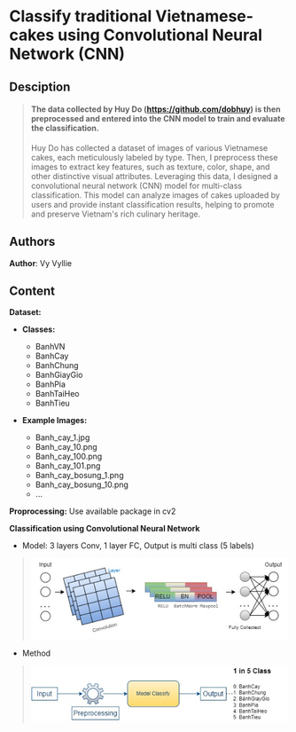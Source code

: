 # Classify traditional Vietnamese-cakes using Convolutional Neural Network (CNN)

## Desciption
>#### The data collected by Huy Do (https://github.com/dobhuy) is then preprocessed and entered into the CNN model to train and evaluate the classification. 
> Huy Do has collected a dataset of images of various Vietnamese cakes, each meticulously labeled by type. Then, I preprocess these images to extract key features, such as texture, color, shape, and other distinctive visual attributes. Leveraging this data, I designed a convolutional neural network (CNN) model for multi-class classification. This model can analyze images of cakes uploaded by users and provide instant classification results, helping to promote and preserve Vietnam's rich culinary heritage.

## Authors
**Author**: Vy Vyllie

## Content
**Dataset:** 
- **Classes:**
  - BanhVN
  - BanhCay
  - BanhChung
  - BanhGiayGio
  - BanhPia
  - BanhTaiHeo
  - BanhTieu

- **Example Images:**
  - Banh_cay_1.jpg
  - Banh_cay_10.png
  - Banh_cay_100.png
  - Banh_cay_101.png
  - Banh_cay_bosung_1.png
  - Banh_cay_bosung_10.png
  - ...

**Proprocessing:** Use available package in cv2

**Classification using Convolutional Neural Network**
* Model: 3 layers Conv, 1 layer FC, Output is multi class (5 labels) 
>  ![Image](https://github.com/vyllie333/Classify-traditional-Vietnamese-cakes-using-CNN/blob/main/modelcnn.jpg)
* Method
>  ![Image](https://github.com/vyllie333/Classify-traditional-Vietnamese-cakes-using-CNN/blob/main/method.jpg )
